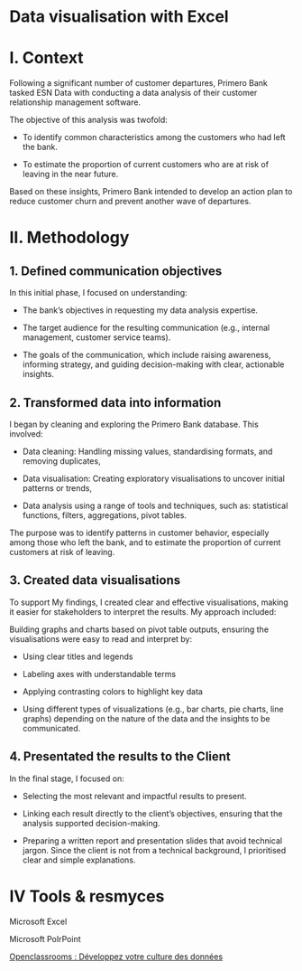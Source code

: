 # Data visualisation with Excel
# I. Context
Following a significant number of customer departures, Primero Bank tasked ESN Data with conducting a data analysis of their customer relationship management software.

The objective of this analysis was twofold:

- To identify common characteristics among the customers who had left the bank.

- To estimate the proportion of current customers who are at risk of leaving in the near future.

Based on these insights, Primero Bank intended to develop an action plan to reduce customer churn and prevent another wave of departures.

# II. Methodology
## 1. Defined communication objectives
In this initial phase, I focused on understanding:

- The bank’s objectives in requesting my data analysis expertise.

- The target audience for the resulting communication (e.g., internal management, customer service teams).

- The goals of the communication, which include raising awareness, informing strategy, and guiding decision-making with clear, actionable insights.

## 2. Transformed data into information
I began by cleaning and exploring the Primero Bank database. This involved:

- Data cleaning: Handling missing values, standardising formats, and removing duplicates,

- Data visualisation: Creating exploratory visualisations to uncover initial patterns or trends,

- Data analysis using a range of tools and techniques, such as: statistical functions, filters, aggregations, pivot tables.

The purpose was to identify patterns in customer behavior, especially among those who left the bank, and to estimate the proportion of current customers at risk of leaving.

## 3. Created data visualisations
To support My findings, I created clear and effective visualisations, making it easier for stakeholders to interpret the results. My approach included:

Building graphs and charts based on pivot table outputs, ensuring the visualisations were easy to read and interpret by:

- Using clear titles and legends

- Labeling axes with understandable terms

- Applying contrasting colors to highlight key data

- Using different types of visualizations (e.g., bar charts, pie charts, line graphs) depending on the nature of the data and the insights to be communicated.

## 4. Presentated the results to the Client
In the final stage, I focused on:

- Selecting the most relevant and impactful results to present.

- Linking each result directly to the client’s objectives, ensuring that the analysis supported decision-making.

- Preparing a written report and presentation slides that avoid technical jargon. Since the client is not from a technical background, I prioritised clear and simple explanations.

# IV Tools & resmyces
Microsoft Excel

Microsoft PoIrPoint

[Openclassrooms : Développez votre culture des données](https://openclassrooms.com/fr/courses/7869811-developpez-votre-culture-des-donnees)
